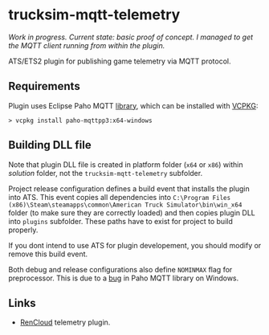 # trucksim-mqtt-telemetry

*Work in progress. Current state: basic proof of concept. I managed to get the MQTT client running from within the plugin.*

ATS/ETS2 plugin for publishing game telemetry via MQTT protocol.

## Requirements

Plugin uses Eclipse Paho MQTT [library](https://github.com/eclipse/paho.mqtt.cpp), which can be installed with
[VCPKG](https://vcpkg.io/en/index.html):

```
> vcpkg install paho-mqttpp3:x64-windows
```

## Building DLL file

Note that plugin DLL file is created in platform folder (``x64`` or ``x86``) within *solution* folder, not the ``trucksim-mqtt-telemetry`` subfolder.

Project release configuration defines a build event that installs the plugin into ATS. This event copies all dependencies into 
``C:\Program Files (x86)\Steam\steamapps\common\American Truck Simulator\bin\win_x64`` folder (to make sure they are correctly loaded)
and then copies plugin DLL into ``plugins`` subfolder. These paths have to exist for project to build properly.

If you dont intend to use ATS for plugin developement, you should modify or remove this build event.

Both debug and release configurations also define ``NOMINMAX`` flag for preprocessor. This is due to a [bug](https://github.com/eclipse/paho.mqtt.cpp/issues/226) in Paho MQTT library on Windows.

## Links

* [RenCloud](https://github.com/RenCloud/scs-sdk-plugin) telemetry plugin.